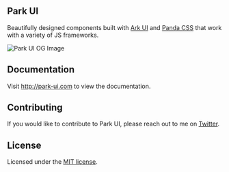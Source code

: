 ## Park UI

Beautifully designed components built with [Ark UI](https://ark-ui.com) and [Panda CSS](https://panda-css.com) that work with a variety of JS frameworks.

![Park UI OG Image](https://park-ui.com/opengraph-image.png)

## Documentation

Visit http://park-ui.com to view the documentation.

## Contributing

If you would like to contribute to Park UI, please reach out to me on [Twitter](https://twitter.com/grizzly_codes).

## License

Licensed under the [MIT license](https://github.com/cschroeter/park-ui/blob/main/LICENSE).
